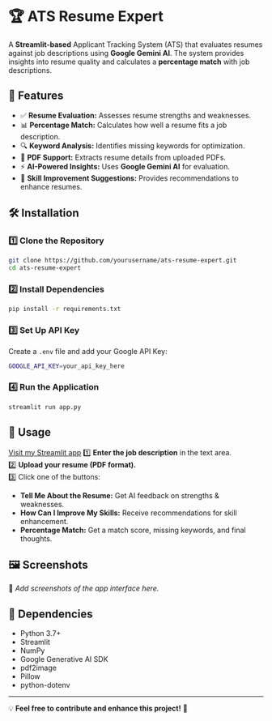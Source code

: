 # 🏆 ATS Resume Expert  

A **Streamlit-based** Applicant Tracking System (ATS) that evaluates resumes against job descriptions using **Google Gemini AI**. The system provides insights into resume quality and calculates a **percentage match** with job descriptions.  

## 🚀 **Features**  
- ✅ **Resume Evaluation:** Assesses resume strengths and weaknesses.  
- 📊 **Percentage Match:** Calculates how well a resume fits a job description.  
- 🔍 **Keyword Analysis:** Identifies missing keywords for optimization.  
- 📄 **PDF Support:** Extracts resume details from uploaded PDFs.  
- ⚡ **AI-Powered Insights:** Uses **Google Gemini AI** for evaluation.  
- 🎯 **Skill Improvement Suggestions:** Provides recommendations to enhance resumes.  

## 🛠️ **Installation**  
### 1️⃣ Clone the Repository  
```sh
git clone https://github.com/yourusername/ats-resume-expert.git
cd ats-resume-expert
```
### 2️⃣ Install Dependencies  
```sh
pip install -r requirements.txt
```
### 3️⃣ Set Up API Key  
Create a `.env` file and add your Google API Key:  
```sh
GOOGLE_API_KEY=your_api_key_here
```
### 4️⃣ Run the Application  
```sh
streamlit run app.py
```

## 🎯 **Usage**  
[Visit my Streamlit app](https://atscanner.streamlit.app/)
1️⃣ **Enter the job description** in the text area.  
2️⃣ **Upload your resume (PDF format).**  
3️⃣ Click one of the buttons:
   - **Tell Me About the Resume:** Get AI feedback on strengths & weaknesses.  
   - **How Can I Improve My Skills:** Receive recommendations for skill enhancement.  
   - **Percentage Match:** Get a match score, missing keywords, and final thoughts.  

## 🖼️ **Screenshots**  
📌 *Add screenshots of the app interface here.*  

## 📌 **Dependencies**  
- Python 3.7+  
- Streamlit  
- NumPy  
- Google Generative AI SDK  
- pdf2image  
- Pillow  
- python-dotenv  


---  
💡 **Feel free to contribute and enhance this project!** 🚀

